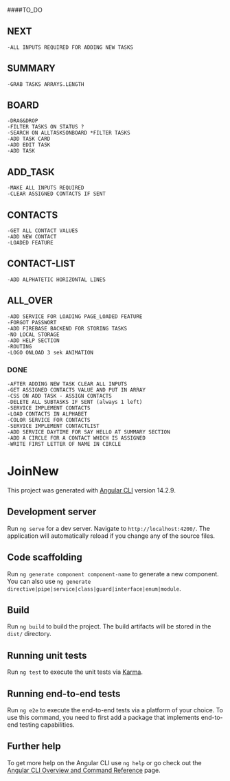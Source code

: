 ####TO_DO

##  NEXT    
    -ALL INPUTS REQUIRED FOR ADDING NEW TASKS


##  SUMMARY
    -GRAB TASKS ARRAYS.LENGTH

##  BOARD
    -DRAG&DROP
    -FILTER TASKS ON STATUS ?
    -SEARCH ON ALLTASKSONBOARD *FILTER TASKS
    -ADD TASK CARD
    -ADD EDIT TASK
    -ADD TASK
    
##  ADD_TASK
    -MAKE ALL INPUTS REQUIRED
    -CLEAR ASSIGNED CONTACTS IF SENT

##  CONTACTS
    -GET ALL CONTACT VALUES
    -ADD NEW CONTACT
    -LOADED FEATURE

##  CONTACT-LIST
    -ADD ALPHATETIC HORIZONTAL LINES

##  ALL_OVER
    -ADD SERVICE FOR LOADING PAGE_LOADED FEATURE
    -FORGOT PASSWORT
    -ADD FIREBASE BACKEND FOR STORING TASKS
    -NO LOCAL STORAGE
    -ADD HELP SECTION
    -ROUTING
    -LOGO ONLOAD 3 sek ANIMATION 




### DONE ###
    -AFTER ADDING NEW TASK CLEAR ALL INPUTS
    -GET ASSIGNED CONTACTS VALUE AND PUT IN ARRAY
    -CSS ON ADD TASK - ASSIGN CONTACTS
    -DELETE ALL SUBTASKS IF SENT (always 1 left)    
    -SERVICE IMPLEMENT CONTACTS
    -LOAD CONTACTS IN ALPHABET
    -COLOR SERVICE FOR CONTACTS
    -SERVICE IMPLEMENT CONTACTLIST
    -ADD SERVICE DAYTIME FOR SAY HELLO AT SUMMARY SECTION
    -ADD A CIRCLE FOR A CONTACT WHICH IS ASSIGNED
    -WRITE FIRST LETTER OF NAME IN CIRCLE





# JoinNew

This project was generated with [Angular CLI](https://github.com/angular/angular-cli) version 14.2.9.

## Development server

Run `ng serve` for a dev server. Navigate to `http://localhost:4200/`. The application will automatically reload if you change any of the source files.

## Code scaffolding

Run `ng generate component component-name` to generate a new component. You can also use `ng generate directive|pipe|service|class|guard|interface|enum|module`.

## Build

Run `ng build` to build the project. The build artifacts will be stored in the `dist/` directory.

## Running unit tests

Run `ng test` to execute the unit tests via [Karma](https://karma-runner.github.io).

## Running end-to-end tests

Run `ng e2e` to execute the end-to-end tests via a platform of your choice. To use this command, you need to first add a package that implements end-to-end testing capabilities.

## Further help

To get more help on the Angular CLI use `ng help` or go check out the [Angular CLI Overview and Command Reference](https://angular.io/cli) page.





